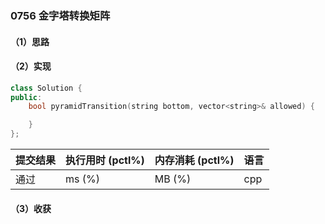 ### 0756 金字塔转换矩阵

#### （1）思路

#### （2）实现

```cpp
class Solution {
public:
    bool pyramidTransition(string bottom, vector<string>& allowed) {

    }
};
```

| 提交结果 | 执行用时 (pctl%) | 内存消耗 (pctl%) | 语言 |
|:---------|:-----------------|:-----------------|:-----|
| 通过     |  ms (%)   |  MB (%)  | cpp  |

#### （3）收获
